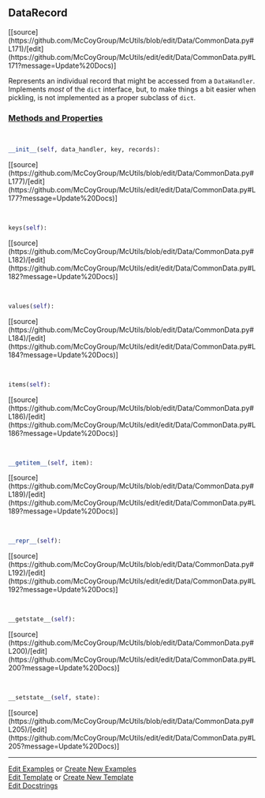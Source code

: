 ## <a id="McUtils.Data.CommonData.DataRecord">DataRecord</a> 
<div class="docs-source-link" markdown="1">
[[source](https://github.com/McCoyGroup/McUtils/blob/edit/Data/CommonData.py#L171)/[edit](https://github.com/McCoyGroup/McUtils/edit/edit/Data/CommonData.py#L171?message=Update%20Docs)]
</div>

Represents an individual record that might be accessed from a `DataHandler`.
Implements _most_ of the `dict` interface, but, to make things a bit easier when
pickling, is not implemented as a proper subclass of `dict`.

<div class="collapsible-section">
 <div class="collapsible-section collapsible-section-header" markdown="1">
 
### <a class="collapse-link" data-toggle="collapse" href="#methods">Methods and Properties</a> <a class="float-right" data-toggle="collapse" href="#methods"><i class="fa fa-chevron-down"></i></a>

 </div>
 <div class="collapsible-section collapsible-section-body collapse" id="methods" markdown="1">

<a id="McUtils.Data.CommonData.DataRecord.__init__" class="docs-object-method">&nbsp;</a> 
```python
__init__(self, data_handler, key, records): 
```
<div class="docs-source-link" markdown="1">
[[source](https://github.com/McCoyGroup/McUtils/blob/edit/Data/CommonData.py#L177)/[edit](https://github.com/McCoyGroup/McUtils/edit/edit/Data/CommonData.py#L177?message=Update%20Docs)]
</div>

<a id="McUtils.Data.CommonData.DataRecord.keys" class="docs-object-method">&nbsp;</a> 
```python
keys(self): 
```
<div class="docs-source-link" markdown="1">
[[source](https://github.com/McCoyGroup/McUtils/blob/edit/Data/CommonData.py#L182)/[edit](https://github.com/McCoyGroup/McUtils/edit/edit/Data/CommonData.py#L182?message=Update%20Docs)]
</div>

<a id="McUtils.Data.CommonData.DataRecord.values" class="docs-object-method">&nbsp;</a> 
```python
values(self): 
```
<div class="docs-source-link" markdown="1">
[[source](https://github.com/McCoyGroup/McUtils/blob/edit/Data/CommonData.py#L184)/[edit](https://github.com/McCoyGroup/McUtils/edit/edit/Data/CommonData.py#L184?message=Update%20Docs)]
</div>

<a id="McUtils.Data.CommonData.DataRecord.items" class="docs-object-method">&nbsp;</a> 
```python
items(self): 
```
<div class="docs-source-link" markdown="1">
[[source](https://github.com/McCoyGroup/McUtils/blob/edit/Data/CommonData.py#L186)/[edit](https://github.com/McCoyGroup/McUtils/edit/edit/Data/CommonData.py#L186?message=Update%20Docs)]
</div>

<a id="McUtils.Data.CommonData.DataRecord.__getitem__" class="docs-object-method">&nbsp;</a> 
```python
__getitem__(self, item): 
```
<div class="docs-source-link" markdown="1">
[[source](https://github.com/McCoyGroup/McUtils/blob/edit/Data/CommonData.py#L189)/[edit](https://github.com/McCoyGroup/McUtils/edit/edit/Data/CommonData.py#L189?message=Update%20Docs)]
</div>

<a id="McUtils.Data.CommonData.DataRecord.__repr__" class="docs-object-method">&nbsp;</a> 
```python
__repr__(self): 
```
<div class="docs-source-link" markdown="1">
[[source](https://github.com/McCoyGroup/McUtils/blob/edit/Data/CommonData.py#L192)/[edit](https://github.com/McCoyGroup/McUtils/edit/edit/Data/CommonData.py#L192?message=Update%20Docs)]
</div>

<a id="McUtils.Data.CommonData.DataRecord.__getstate__" class="docs-object-method">&nbsp;</a> 
```python
__getstate__(self): 
```
<div class="docs-source-link" markdown="1">
[[source](https://github.com/McCoyGroup/McUtils/blob/edit/Data/CommonData.py#L200)/[edit](https://github.com/McCoyGroup/McUtils/edit/edit/Data/CommonData.py#L200?message=Update%20Docs)]
</div>

<a id="McUtils.Data.CommonData.DataRecord.__setstate__" class="docs-object-method">&nbsp;</a> 
```python
__setstate__(self, state): 
```
<div class="docs-source-link" markdown="1">
[[source](https://github.com/McCoyGroup/McUtils/blob/edit/Data/CommonData.py#L205)/[edit](https://github.com/McCoyGroup/McUtils/edit/edit/Data/CommonData.py#L205?message=Update%20Docs)]
</div>

 </div>
</div>




___

[Edit Examples](https://github.com/McCoyGroup/McUtils/edit/gh-pages/ci/examples/McUtils/Data/CommonData/DataRecord.md) or 
[Create New Examples](https://github.com/McCoyGroup/McUtils/new/gh-pages/?filename=ci/examples/McUtils/Data/CommonData/DataRecord.md) <br/>
[Edit Template](https://github.com/McCoyGroup/McUtils/edit/gh-pages/ci/docs/McUtils/Data/CommonData/DataRecord.md) or 
[Create New Template](https://github.com/McCoyGroup/McUtils/new/gh-pages/?filename=ci/docs/templates/McUtils/Data/CommonData/DataRecord.md) <br/>
[Edit Docstrings](https://github.com/McCoyGroup/McUtils/edit/edit/Data/CommonData.py#L171?message=Update%20Docs)